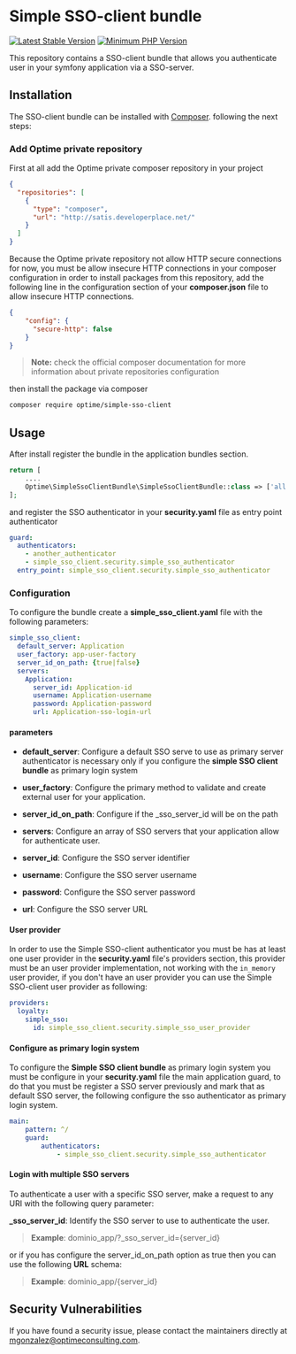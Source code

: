 # Simple SSO-client bundle 

[![Latest Stable Version](http://img.shields.io/badge/Latest%20Stable-1.1.1-green.svg)](http://optgit.optimeconsulting.net:8090/component/optime_sso_client)
[![Minimum PHP Version](https://img.shields.io/badge/php-%3E%3D%205.6-8892BF.svg?style=flat-square)](https://php.net/)

This repository contains a SSO-client bundle that allows you authenticate user in your symfony application via a SSO-server.

## Installation

The SSO-client bundle can be installed with [Composer](https://getcomposer.org/). following the next steps:

### Add Optime private repository 

First at all add the Optime private composer repository in your project
```json
{
  "repositories": [
    {
	  "type": "composer",
	  "url": "http://satis.developerplace.net/"
    }
  ]
}
```
Because the Optime private repository not allow HTTP secure connections for now, you must be allow 
insecure HTTP connections in your composer configuration in order to install packages from this repository, 
add the following line in the configuration section of your **composer.json** file to allow insecure HTTP
connections.

```json
{
    "config": {
      "secure-http": false
    }
}
```
> **Note:** check the official composer documentation for more information about private repositories
configuration

then install the package via composer
```sh
composer require optime/simple-sso-client
```
## Usage

After install register the bundle in the application bundles section.

```php
return [
    ....
    Optime\SimpleSsoClientBundle\SimpleSsoClientBundle::class => ['all' => true]
];
```
and register the SSO authenticator in your **security.yaml** file as entry point authenticator
```yaml
guard:
  authenticators:
    - another_authenticator
    - simple_sso_client.security.simple_sso_authenticator
  entry_point: simple_sso_client.security.simple_sso_authenticator
```

### Configuration

To configure the bundle create a **simple_sso_client.yaml** file with the following parameters:
```yaml
simple_sso_client:
  default_server: Application 
  user_factory: app-user-factory
  server_id_on_path: {true|false}
  servers:
    Application:
      server_id: Application-id
      username: Application-username
      password: Application-password
      url: Application-sso-login-url
```
#### parameters

- **default_server**: Configure a default SSO serve to use as primary server authenticator
is necessary only if you configure the **simple SSO client bundle** as primary login system

- **user_factory**: Configure the primary method to validate and create external user
for your application.

- **server_id_on_path**: Configure if the _sso_server_id will be on the path

- **servers**: Configure an array of SSO servers that your application allow for authenticate user.

- **server_id**: Configure the SSO server identifier

- **username**: Configure the SSO server username 

- **password**: Configure the SSO server password

- **url**: Configure the SSO server URL

#### User provider 

In order to use the Simple SSO-client authenticator you must be has at least one user provider 
in the **security.yaml** file's providers section, this provider must be an user provider implementation, not working with the `in_memory` user provider, if you don't have an user provider you can use
the Simple SSO-client user provider as following:

```yaml
providers:
  loyalty:
    simple_sso:
      id: simple_sso_client.security.simple_sso_user_provider
```
#### Configure as primary login system

To configure the **Simple SSO client bundle** as primary login system you must be configure in your 
**security.yaml** file the main application guard, to do that you must be register
a SSO server previously and mark that as default SSO server, the following configure the sso authenticator as 
primary login system.
```yaml
main:
    pattern: ^/    
    guard:
        authenticators:
            - simple_sso_client.security.simple_sso_authenticator
```
#### Login with multiple SSO servers

To authenticate a user with a specific SSO server, make a request to any URI with 
the following query parameter: 

**_sso_server_id**: Identify the SSO server to use to authenticate the user.

>**Example**: dominio_app/?_sso_server_id={server_id}

or if you has configure the server_id_on_path option as true then you can use
the following **URL** schema:

>**Example**: dominio_app/{server_id}

## Security Vulnerabilities

If you have found a security issue, please contact the maintainers directly at [mgonzalez@optimeconsulting.com](mailto:mgonzalez@optimeconsulting.com).
